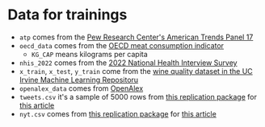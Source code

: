 # Data for trainings

- `atp` comes from the [Pew Research Center's American Trends Panel 17](https://www.pewresearch.org/science/dataset/american-trends-panel-wave-17/)
- `oecd_data` comes from the [OECD meat consumption indicator](https://data.oecd.org/agroutput/meat-consumption.htm)
  - `KG_CAP` means kilograms per capita
- `nhis_2022` comes from the [2022 National Health Interview Survey](https://www.cdc.gov/nchs/nhis/2022nhis.htm)
- `x_train`, `x_test`, `y_train` come from the [wine quality dataset in the UC Irvine Machine Learning Repositoru](https://archive.ics.uci.edu/dataset/186/wine+quality)
- `openalex_data` comes from [OpenAlex](https://openalex.org/)
- `tweets.csv` it's a sample of 5000 rows from [this replication package](https://doi.org/10.7910/DVN/SFQTJZ) for [this article](https://doi.org/10.1073/pnas.2210988119)
- `nyt.csv` comes from [this replication package](https://doi.org/10.7910/DVN/FVRZYU) for [this article](https://doi.org/10.1111/ajps.12702)
